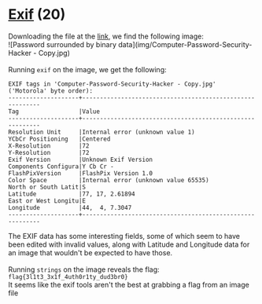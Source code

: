 # [Exif](https://ctflearn.com/challenge/303) (20)
Downloading the file at the [link](https://mega.nz/#!SDpF0aYC!fkkhBJuBBtBKGsLTDiF2NuLihP2WRd97Iynd3PhWqRw), we find the following image: <br />
![Password surrounded by binary data](img/Computer-Password-Security-Hacker - Copy.jpg) <br />
<br />
Running `exif` on the image, we get the following:
```
EXIF tags in 'Computer-Password-Security-Hacker - Copy.jpg' ('Motorola' byte order):
--------------------+----------------------------------------------------------
Tag                 |Value
--------------------+----------------------------------------------------------
Resolution Unit     |Internal error (unknown value 1)
YCbCr Positioning   |Centered
X-Resolution        |72
Y-Resolution        |72
Exif Version        |Unknown Exif Version
Components Configura|Y Cb Cr -
FlashPixVersion     |FlashPix Version 1.0
Color Space         |Internal error (unknown value 65535)
North or South Latit|S
Latitude            |77, 17, 2.61894
East or West Longitu|E
Longitude           |44,  4, 7.3047
--------------------+----------------------------------------------------------
```
The EXIF data has some interesting fields, some of which seem to have been edited with invalid values, along with Latitude and Longitude data for an image that wouldn't be expected to have those. <br />
<br />
Running `strings` on the image reveals the flag: `flag{3l1t3_3x1f_4uth0r1ty_dud3br0}` <br />
It seems like the exif tools aren't the best at grabbing a flag from an image file <br />
